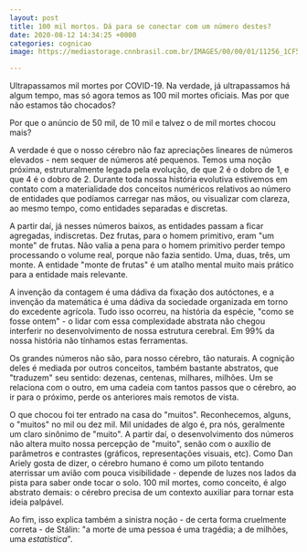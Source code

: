 ```yaml
---
layout: post
title: 100 mil mortos. Dá para se conectar com um número destes?
date: 2020-08-12 14:34:25 +0000
categories: cognicao
image: https://mediastorage.cnnbrasil.com.br/IMAGES/00/00/01/11256_1CF540E9ECDD54CB.jpg

---
```

Ultrapassamos mil mortes por COVID-19. Na verdade, já ultrapassamos há algum tempo, mas só agora temos as 100 mil mortes oficiais. Mas por que não estamos tão chocados?

Por que o anúncio de 50 mil, de 10 mil e talvez o de mil mortes chocou mais?

A verdade é que o nosso cérebro não faz apreciações lineares de números elevados - nem sequer de números até pequenos. Temos uma noção próxima, estruturalmente legada pela evolução, de que 2 é o dobro de 1, e que 4 é o dobro de 2. Durante toda nossa história evolutiva estivemos em contato com a materialidade dos conceitos numéricos relativos ao número de entidades que podíamos carregar nas mãos, ou visualizar com clareza, ao mesmo tempo, como entidades separadas e discretas.

A partir daí, já nesses números baixos, as entidades passam a ficar agregadas, indiscretas. Dez frutas, para o homem primitivo, eram "um monte" de frutas. Não valia a pena para o homem primitivo perder tempo processando o volume real, porque não fazia sentido. Uma, duas, três, um monte. A entidade "monte de frutas" é um atalho mental muito mais prático para a entidade mais relevante.

A invenção da contagem é uma dádiva da fixação dos autóctones, e a invenção da matemática é uma dádiva da sociedade organizada em torno do excedente agrícola. Tudo isso ocorreu, na história da espécie, "como se fosse ontem" - o lidar com essa complexidade abstrata não chegou interferir no desenvolvimento de nossa estrutura cerebral. Em 99% da nossa história não tínhamos estas ferramentas.

Os grandes números não são, para nosso cérebro, tão naturais. A cognição deles é mediada por outros conceitos, também bastante abstratos, que "traduzem" seu sentido: dezenas, centenas, milhares, milhões. Um se relaciona com o outro, em uma cadeia com tantos passos que o cérebro, ao ir para o próximo, perde os anteriores mais remotos de vista.

O que chocou foi ter entrado na casa do "muitos". Reconhecemos, alguns, o "muitos" no mil ou dez mil. Mil unidades de algo é, pra nós, geralmente um claro sinônimo de "muito". A partir daí, o desenvolvimento dos números não altera muito nossa percepção de "muito", senão com o auxílio de parâmetros e contrastes (gráficos, representações visuais, etc). Como Dan Ariely gosta de dizer, o cérebro humano é como um piloto tentando aterrissar um avião com pouca visibilidade - depende de luzes nos lados da pista para saber onde tocar o solo. 100 mil mortes, como conceito, é algo abstrato demais: o cérebro precisa de um contexto auxiliar para tornar esta ideia palpável.

Ao fim, isso explica também a sinistra noção - de certa forma cruelmente correta - de Stálin: "a morte de uma pessoa é uma tragédia; a de milhões, uma *estatística*".